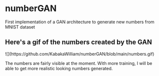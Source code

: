 # numberGAN
First implementation of a GAN architecture to generate new numbers from MNIST dataset


<h2> Here's a gif of the numbers created by the GAN </h2>
![](https://github.com/KabakaWilliam/numberGAN/blob/main/numbers.gif)


The numbers are fairly visible at the moment. With more training, I will be able to get more realistic looking numbers generated.
